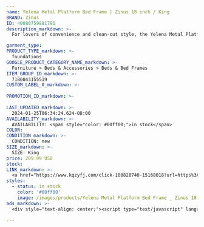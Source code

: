 ```yaml
---
name: Yelena Metal Platform Bed Frame | Zinus 18 inch / King
BRAND: Zinus
ID: 40080759881791
description_markdown: >-
  For lovers of convenience and clean-cut style, the Yelena Metal Platform Bed is a piece that checks all the boxes. This functional metal frame makes a seamless addition to any space, with its bold black metal, simple lines and foolproof assembly system. The entire bed comes together (stress-free) in under an hour. This foundation is designed to be compatible with the headboard of your choice. It even gives you plenty of practical room underneath for storage, with over a foot of under bed clearance.

garment_type:
PRODUCT_TYPE_markdown: >-
  foundations
GOOGLE_PRODUCT_CATEGORY_NAME_markdown: >-
  Furniture > Beds & Accessories > Beds & Bed Frames
ITEM_GROUP_ID_markdown: >-
  7180843155519
CUSTOM_LABEL_0_markdown: >-
  
PROMOTION_ID_markdown: >-
  
LAST_UPDATED_markdown: >-
  2024-01-25T06:34:24.624-08:00
AVAILABILITY_markdown: >-
  AVAILABILITY: <span style="color: #00ff00;">in stock</span>
COLOR:
CONDITION_markdown: >-
  CONDITION: new
SIZE_markdown: >-
  SIZE: King
price: 209.99 USD
stock: 
LINK_markdown: >-
  <a href="https://www.kqzyfj.com/click-100820740-15168018?url=https%3A%2F%2Fwww.zinus.com%2Fproducts%2Fyelena-metal-platform-bed-frame%3Fvariant%3D40080759881791" target="_blank" style="display: inline-block; padding: 10px 20px; font-size: 16px; text-align: center; text-decoration: none; cursor: pointer; border: 1px solid #3498db; color: #3498db; background-color: #fff; border-radius: 5px; transition: background-color 0.3s;">Go to Product</a>
styles:
  - status: in stock
    color: '#00ff00'
    image: /images/products/Yelena Metal Platform Bed Frame _ Zinus 18 inch _ King/webimage-48B73C7A-DDC7-4DC0-BF70337D41A656E9.jpg
ads_markdown: >-
  <div style="text-align: center;"><script type="text/javascript" language="javascript" src="https://www.tkqlhce.com/placeholder-52290839?target=_top&mouseover=N"></script></div>

---
```

